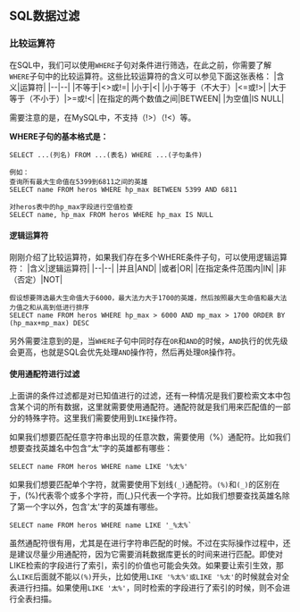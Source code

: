 ## SQL数据过滤

### 比较运算符
在SQL中，我们可以使用`WHERE`子句对条件进行筛选，在此之前，你需要了解`WHERE`子句中的比较运算符。这些比较运算符的含义可以参见下面这张表格：
|含义|运算符|
|--|--|
|不等于|<>或!=|
|小于|<|
|小于等于（不大于）|<=或!>|
|大于等于（不小于）|>=或!<|
|在指定的两个数值之间|BETWEEN|
|为空值|IS NULL|

需要注意的是，在MySQL中，不支持（!>）（!<）等。

**WHERE子句的基本格式是：**
```
SELECT ...(列名) FROM ...(表名) WHERE ...(子句条件)

例如：
查询所有最大生命值在5399到6811之间的英雄
SELECT name FROM heros WHERE hp_max BETWEEN 5399 AND 6811

对heros表中的hp_max字段进行空值检查
SELECT name, hp_max FROM heros WHERE hp_max IS NULL
```

#### 逻辑运算符
刚刚介绍了比较运算符，如果我们存在多个WHERE条件子句，可以使用逻辑运算符：
|含义|逻辑运算符|
|--|--|
|并且|AND|
|或者|OR|
|在指定条件范围内|IN|
|非（否定）|NOT|

```
假设想要筛选最大生命值大于6000，最大法力大于1700的英雄，然后按照最大生命值和最大法力值之和从高到低进行排序
SELECT name FROM heros WHERE hp_max > 6000 AND mp_max > 1700 ORDER BY (hp_max+mp_max) DESC
```
另外需要注意到的是，当`WHERE`子句中同时存在`OR`和`AND`的时候，`AND`执行的优先级会更高，也就是SQL会优先处理`AND`操作符，然后再处理`OR`操作符。

#### 使用通配符进行过滤
上面讲的条件过滤都是对已知值进行的过滤，还有一种情况是我们要检索文本中包含某个词的所有数据，这里就需要使用通配符。通配符就是我们用来匹配值的一部分的特殊字符。这里我们需要使用到`LIKE`操作符。

如果我们想要匹配任意字符串出现的任意次数，需要使用（%）通配符。比如我们想要查找英雄名中包含“太”字的英雄都有哪些：
```
SELECT name FROM heros WHERE name LIKE '%太%'
```
如果我们想要匹配单个字符，就需要使用下划线`(_)`通配符。`(%)`和`(_)`的区别在于，(%)代表零个或多个字符，而(_)只代表一个字符。比如我们想要查找英雄名除了第一个字以外，包含'太'字的英雄有哪些。
```
SELECT name FROM heros WHERE name LIKE '_%太%`
```

虽然通配符很有用，尤其是在进行字符串匹配的时候。不过在实际操作过程中，还是建议尽量少用通配符，因为它需要消耗数据库更长的时间来进行匹配。即使对LIKE检索的字段进行了索引，索引的价值也可能会失效。如果要让索引生效，那么`LIKE`后面就不能以`(%)`开头，比如使用`LIKE '%太%'或LIKE '%太'`的时候就会对全表进行扫描。如果使用`LIKE '太%'`，同时检索的字段进行了索引的时候，则不会进行全表扫描。